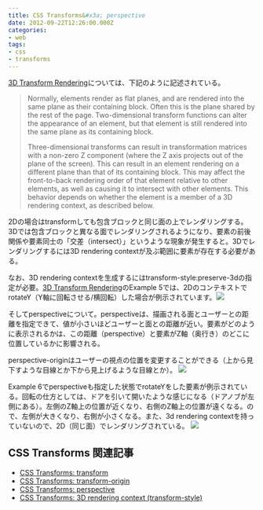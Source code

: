 ```yaml
---
title: CSS Transforms&#x3a; perspective
date: 2012-09-22T12:26:00.000Z
categories:
- web
tags:
- css
- transforms
---
```

[3D Transform Rendering](http://www.w3.org/TR/css3-transforms/#transform-3d-rendering)については、下記のように記述されている。

<!-- more -->

> Normally, elements render as flat planes, and are rendered into the same plane as their containing block. Often this is the plane shared by the rest of the page. Two-dimensional transform functions can alter the appearance of an element, but that element is still rendered into the same plane as its containing block.
> 
> Three-dimensional transforms can result in transformation matrices with a non-zero Z component (where the Z axis projects out of the plane of the screen). This can result in an element rendering on a different plane than that of its containing block. This may affect the front-to-back rendering order of that element relative to other elements, as well as causing it to intersect with other elements. This behavior depends on whether the element is a member of a 3D rendering context, as described below.

2Dの場合はtransformしても包含ブロックと同じ面の上でレンダリングする。3Dでは包含ブロックと異なる面でレンダリングされるようになり、要素の前後関係や要素同士の「交差（intersect）」というような現象が発生すると。3Dでレンダリングするには3D rendering contextが及ぶ範囲に要素が存在する必要がある。

なお、3D rendering contextを生成するにはtransform-style:preserve-3dの指定が必要。[3D Transform Rendering](http://www.w3.org/TR/css3-transforms/#transform-3d-rendering)のExample 5では、2DのコンテキストでrotateY（Y軸に回転させる/横回転）した場合が例示されています。![](http://www.w3.org/TR/css3-transforms/examples/simple-3d-example.png)

そしてperspectiveについて。perspectiveは、描画される面とユーザーとの距離を指定できて、値が小さいほどユーザーと面との距離が近い。要素がどのように表示されるかは、この距離（perspective）と要素がZ軸（奥行き）のどこに位置しているかに影響される。

perspective-originはユーザーの視点の位置を変更することができる（上から見下すような目線とか下から見上げるような目線とか）。 ![](http://www.w3.org/TR/css3-transforms/perspective_distance.png)

Example 6でperspectiveも指定した状態でrotateYをした要素が例示されている。回転の仕方としては、ドアを引いて開いたような感じになる（ドアノブが左側にある）。左側のZ軸上の位置が近くなり、右側のZ軸上の位置が遠くなる。ので、左側が大きくなり、右側が小さくなる。また、3d rendering contextを持っていないので、2D（同じ面）でレンダリングされている。 ![](http://www.w3.org/TR/css3-transforms/examples/simple-perspective-example.png)

CSS Transforms 関連記事
-------------------

*   [CSS Transforms: transform](/blog//2012/09/css_transforms_2d/)
*   [CSS Transforms: transform-origin](/blog//2012/09/css_transforms_2d_2/)
*   [CSS Transforms: perspective](/blog//2012/09/css_transforms_3d_and_perspective/)
*   [CSS Transforms: 3D rendering context (transform-style)](/blog//2012/09/css_transforms_3d_and_transform-style/)
